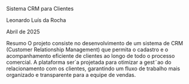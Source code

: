 Sistema CRM para Clientes

Leonardo Luís da Rocha

Abril de 2025

Resumo
O projeto consiste no desenvolvimento de um sistema de CRM (Customer Relationship
Management) que permita o cadastro e o acompanhamento eficiente de clientes ao longo
de todo o processo comercial. A plataforma ser´a projetada para otimizar a gest˜ao do
relacionamento com os clientes, garantindo um fluxo de trabalho mais organizado e transparente para a equipe de vendas.

